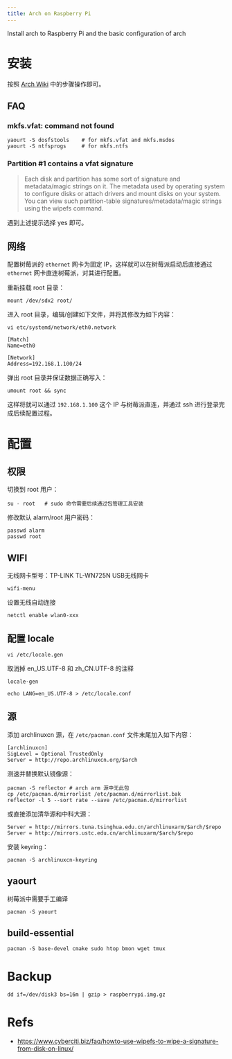 ```yaml
---
title: Arch on Raspberry Pi
---
```


Install arch to Raspberry Pi and the basic configuration of arch

# 安装

按照 [Arch Wiki](https://archlinuxarm.org/platforms/armv6/raspberry-pi) 中的步骤操作即可。

## FAQ

### mkfs.vfat: command not found

```
yaourt -S dosfstools    # for mkfs.vfat and mkfs.msdos
yaourt -S ntfsprogs     # for mkfs.ntfs
```

### Partition #1 contains a vfat signature

> Each disk and partition has some sort of signature and metadata/magic strings on it. The metadata used by operating system to configure disks or attach drivers and mount disks on your system. You can view such partition-table signatures/metadata/magic strings using the wipefs command. 

遇到上述提示选择 yes 即可。

## 网络

配置树莓派的 `ethernet` 网卡为固定 IP，这样就可以在树莓派启动后直接通过 `ethernet` 网卡直连树莓派，对其进行配置。

重新挂载 root 目录：

```
mount /dev/sdx2 root/
```

进入 root 目录，编辑/创建如下文件，并将其修改为如下内容：

```
vi etc/systemd/network/eth0.network
```

```
[Match]
Name=eth0

[Network]
Address=192.168.1.100/24
```

弹出 root 目录并保证数据正确写入：

```
umount root && sync
```

这样将就可以通过 `192.168.1.100` 这个 IP 与树莓派直连，并通过 ssh 进行登录完成后续配置过程。

# 配置

## 权限

切换到 root 用户：

```
su - root   # sudo 命令需要后续通过包管理工具安装
```

修改默认 alarm/root 用户密码：

```
passwd alarm
passwd root
```

## WIFI

无线网卡型号：TP-LINK TL-WN725N USB无线网卡

```shell
wifi-menu
```

设置无线自动连接

```
netctl enable wlan0-xxx
```


## 配置 locale

```
vi /etc/locale.gen
```

取消掉 en_US.UTF-8 和 zh_CN.UTF-8 的注释

```
locale-gen

echo LANG=en_US.UTF-8 > /etc/locale.conf
```

## 源

添加 archlinuxcn 源，在 `/etc/pacman.conf` 文件末尾加入如下内容：

```shell
[archlinuxcn]
SigLevel = Optional TrustedOnly
Server = http://repo.archlinuxcn.org/$arch
```

测速并替换默认镜像源：

```
pacman -S reflector # arch arm 源中无此包
cp /etc/pacman.d/mirrorlist /etc/pacman.d/mirrorlist.bak
reflector -l 5 --sort rate --save /etc/pacman.d/mirrorlist
```

或直接添加清华源和中科大源：

```
Server = http://mirrors.tuna.tsinghua.edu.cn/archlinuxarm/$arch/$repo
Server = http://mirrors.ustc.edu.cn/archlinuxarm/$arch/$repo
```

安装 keyring：

```
pacman -S archlinuxcn-keyring
```

## yaourt

树莓派中需要手工编译

```
pacman -S yaourt 
```

## build-essential

```
pacman -S base-devel cmake sudo htop bmon wget tmux
```

# Backup

```
dd if=/dev/disk3 bs=16m | gzip > raspberrypi.img.gz
```

# Refs

* https://www.cyberciti.biz/faq/howto-use-wipefs-to-wipe-a-signature-from-disk-on-linux/

